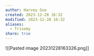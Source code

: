 ```yaml
---
author: Harvey Guo
created: 2023-12-28 16:32
modified: 2023-12-28 16:32
aliases:
  - Trisomy
share: true
---
```

![[Pasted image 20231228163326.png]]
